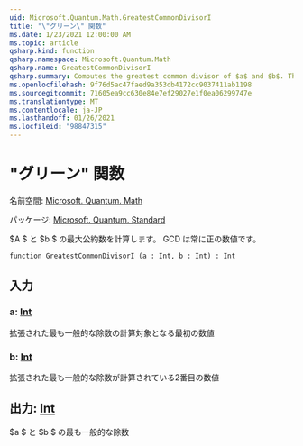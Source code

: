 ```yaml
---
uid: Microsoft.Quantum.Math.GreatestCommonDivisorI
title: "\"グリーン\" 関数"
ms.date: 1/23/2021 12:00:00 AM
ms.topic: article
qsharp.kind: function
qsharp.namespace: Microsoft.Quantum.Math
qsharp.name: GreatestCommonDivisorI
qsharp.summary: Computes the greatest common divisor of $a$ and $b$. The GCD is always positive.
ms.openlocfilehash: 9f76d5ac47faed9a353db4172cc9037411ab1198
ms.sourcegitcommit: 71605ea9cc630e84e7ef29027e1f0ea06299747e
ms.translationtype: MT
ms.contentlocale: ja-JP
ms.lasthandoff: 01/26/2021
ms.locfileid: "98847315"
---
```

# <a name="greatestcommondivisori-function"></a>"グリーン" 関数

名前空間: [Microsoft. Quantum. Math](xref:Microsoft.Quantum.Math)

パッケージ: [Microsoft. Quantum. Standard](https://nuget.org/packages/Microsoft.Quantum.Standard)


$A $ と $b $ の最大公約数を計算します。 GCD は常に正の数値です。

```qsharp
function GreatestCommonDivisorI (a : Int, b : Int) : Int
```


## <a name="input"></a>入力

### <a name="a--int"></a>a: [Int](xref:microsoft.quantum.lang-ref.int)

拡張された最も一般的な除数の計算対象となる最初の数値


### <a name="b--int"></a>b: [Int](xref:microsoft.quantum.lang-ref.int)

拡張された最も一般的な除数が計算されている2番目の数値



## <a name="output--int"></a>出力: [Int](xref:microsoft.quantum.lang-ref.int)

$a $ と $b $ の最も一般的な除数